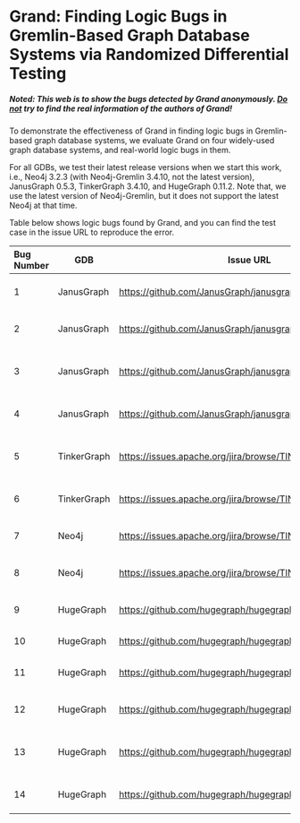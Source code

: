 # Grand: Finding Logic Bugs in Gremlin-Based Graph Database Systems via Randomized Differential Testing

##### *Noted: This web is to show the bugs detected by Grand anonymously. <u>Do not</u> try to find the real information of the authors of Grand!*

To demonstrate the effectiveness of Grand in finding logic bugs in Gremlin-based graph database systems, we evaluate Grand on four widely-used graph database systems, and real-world logic bugs in them.

For all GDBs, we test their latest release versions when we start this work, i.e., Neo4j 3.2.3 (with Neo4j-Gremlin 3.4.10, not the latest version), JanusGraph 0.5.3, TinkerGraph 3.4.10, and HugeGraph 0.11.2. Note that, we use the latest version of Neo4j-Gremlin, but it does not support the latest Neo4j at that time.

Table below shows logic bugs found by Grand, and you can find the test case in the issue URL to reproduce the error.

| Bug Number | GDB         | Issue URL                                                 | Description                                                  | Root Cause                      | Status    |
| :--------- | ----------- | --------------------------------------------------------- | ------------------------------------------------------------ | ------------------------------- | --------- |
| 1          | JanusGraph  | https://github.com/JanusGraph/janusgraph/issues/2751      | JanusGraph cannot deal with abnormal range queries.          | Non-robust, lack type  coercion |           |
| 2          | JanusGraph  | https://github.com/JanusGraph/janusgraph/issues/2773      | IllegalArgumentException  raised in a complex query.         | Incorrect logic implementation  | Confirmed |
| 3          | JanusGraph  | https://github.com/JanusGraph/janusgraph/discussions/2768 | Does Janusgraph support INFINITY in numeric comparisons predicate? | Lack type coercion              |           |
| 4          | JanusGraph  | https://github.com/JanusGraph/janusgraph/issues/2774      | IllegalArgumentException raised in a complex query.          | Incorrect logic implementation  | Confirmed |
| 5          | TinkerGraph | https://issues.apache.org/jira/browse/TINKERPOP-2604      | TinkerGraph could not order vertex/edge without specified property. | Lack logic implementation       | Confirmed |
| 6          | TinkerGraph | https://issues.apache.org/jira/browse/TINKERPOP-2603      | TinkerGraph sometimes could not query float values.          | Lack type coercion              | Fixed     |
| 7          | Neo4j       | https://issues.apache.org/jira/browse/TINKERPOP-2607      | Neo4j could not directly write and query double or float values. | Lack logic implementation       | Confirmed |
| 8          | Neo4j       | https://issues.apache.org/jira/browse/TINKERPOP-2606      | Neo4j could not order vertex/edge without specified property | Lack type coercion              | Fixed     |
| 9          | HugeGraph   | https://github.com/hugegraph/hugegraph/issues/1586        | Duplicate results on outside() and not(between()) API.       | Incorrect logic implementation  | Confirmed |
| 10         | HugeGraph   | https://github.com/hugegraph/hugegraph/issues/1595        | Outside() API can not process boolean value.                 | Lack logic implementation       | Confirmed |
| 11         | HugeGraph   | https://github.com/hugegraph/hugegraph/issues/1575        | HugeGraph could not process Double.Inifnity value.           | Non-robust                      | Fixed     |
| 12         | HugeGraph   | https://github.com/hugegraph/hugegraph/issues/1573        | HugeGraph could not search for String values using between() API. | Lack logic implementation       | Confirmed |
| 13         | HugeGraph   | https://github.com/hugegraph/hugegraph/issues/1582        | Incorrect result was returned when we use the indexed property to query. | Incorrect logic implementation  | Confirmed |
| 14         | HugeGraph   | https://github.com/hugegraph/hugegraph/issues/1579        | Order vertex/edge without  specified property.               | Lack logic implementation       | Confirmed |

